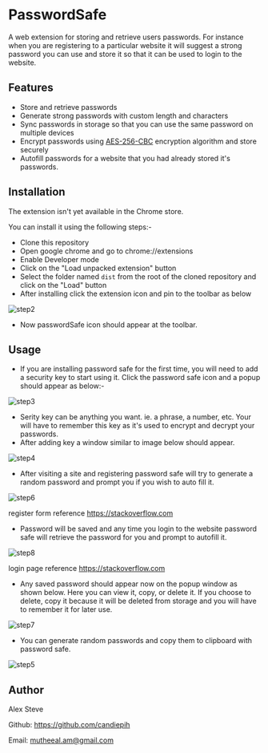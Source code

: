 # PasswordSafe

A web extension for storing and retrieve users passwords. For instance when you are registering to a particular website it will suggest a strong password you can  use and store it so that it can be used to login to the website.

## Features

* Store and retrieve passwords
* Generate strong passwords with custom length and characters
* Sync passwords in storage so that you can use the same password on multiple devices
* Encrypt passwords using [AES-256-CBC](https://en.wikipedia.org/wiki/Advanced_Encryption_Standard) encryption algorithm and store securely
* Autofill passwords for a website that you had already stored it's passwords.

## Installation

The extension isn't yet available in the Chrome store.

You can install it using the following steps:-

* Clone this repository
* Open google chrome and go to chrome://extensions
* Enable Developer mode
* Click on the "Load unpacked extension" button
* Select the folder named `dist` from the root of the cloned repository and click on the "Load" button
* After installing click the extension icon and pin to the toolbar as below

![step2](https://user-images.githubusercontent.com/44834632/155344471-915f55d7-a8e9-46dc-991f-d16d943d9e57.png)

* Now passwordSafe icon should appear at the toolbar.

## Usage

* If you are installing password safe for the first time, you will need to add a security key to start using it. Click the password safe icon and a popup should appear as below:-

![step3](https://user-images.githubusercontent.com/44834632/155346554-39a3f99b-b85d-4431-917e-2e5093cee2be.png)

* Serity key can be anything you want. ie. a phrase, a number, etc. Your will have to remember this key as it's used to encrypt and decrypt your passwords.
* After adding key a window similar to image below should appear.

![step4](https://user-images.githubusercontent.com/44834632/155349132-43da07f2-41d8-40ec-8b24-1815ece6901a.png)

* After visiting a site and registering password safe will try to generate a random password and prompt you if you wish to auto fill it.


![step6](https://user-images.githubusercontent.com/44834632/155349508-b9df2c3b-2242-4186-bec8-35121924524d.png)

register form reference https://stackoverflow.com

* Password will be saved and any time you login to the website password safe will retrieve the password for you and prompt to autofill it.

![step8](https://user-images.githubusercontent.com/44834632/155349753-b8c9fa3a-6517-40ac-9cf8-ccf9c5a1140a.png)

login page reference https://stackoverflow.com

* Any saved password should appear now on the popup window as shown below. Here you can view it, copy, or delete it. If you choose to delete, copy it because it will be deleted from storage and you will have to remember it for later use.

![step7](https://user-images.githubusercontent.com/44834632/155350501-73ed0a95-b810-46b6-85b2-bde1058468f8.png)

* You can generate random passwords and copy them to clipboard with password safe.

![step5](https://user-images.githubusercontent.com/44834632/155350704-49f2a8c9-6417-4d0b-9618-d64a585783b2.png)

## Author

Alex Steve

Github: https://github.com/candiepih

Email: mutheeal.am@gmail.com
